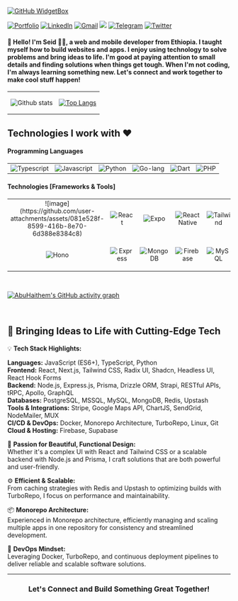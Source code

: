 [![GitHub WidgetBox](https://github-widgetbox.vercel.app/api/profile?username=Abuhaithem&data=followers,repositories,stars,commits&theme=viridescent)](https://github.com/Abuhaithem)

<div align="left" width="100%" height="100%">

[![Portfolio](https://img.shields.io/badge/Portfolio-%23000000.svg?style=for-the-badge&logo=About.me&logoColor=white)](http://seid-muhammed.vercel.app)
[![LinkedIn](https://img.shields.io/badge/linkedin-%230077B5.svg?style=for-the-badge&logo=linkedin&logoColor=white)](https://www.linkedin.com/in/seid-muhammed/)
[![Gmail](https://img.shields.io/badge/%20-Send%20Mail-black?color=14171A&labelColor=ef5350&logo=gmail&logoColor=ffffff&style=for-the-badge)](mailto:AbuhaithemAlthry@gmail.com)
![](https://komarev.com/ghpvc/?username=Abuhaithem&color=brightgreen&style=for-the-badge)
[![Telegram](https://img.shields.io/badge/Telegram-%231877F2.svg?style=for-the-badge&logo=Telegram&logoColor=white)](https://t.me/AbuHaithem)
[![Twitter](https://img.shields.io/badge/Twitter-%231DA1F2.svg?style=for-the-badge&logo=Twitter&logoColor=white)](https://twitter.com/Abu_Haithem_)

</div>

<h4>👋 Hello! I'm Seid 💇‍♂️, a web and mobile developer from Ethiopia. I taught myself how to build websites and apps. I enjoy using technology to solve problems and bring ideas to life. I'm good at paying attention to small details and finding solutions when things get tough. When I'm not coding, I'm always learning something new. Let's connect and work together to make cool stuff happen!</h4>

 <table align="center" width="100%" height="100%" >
   <tr>
     <td> 
  
![Github stats](https://github-readme-stats.vercel.app/api?username=Abuhaithem&theme=radical&show_icons=true&count_private=true&hide=issues) </td>
     <td> [![Top Langs](https://github-readme-stats.vercel.app/api/top-langs/?username=Abuhaithem&theme=radical&layout=compact)](https://github.com/Abuhaithem) </td>
   </tr>
  </table>
<h2>Technologies I work with ❤️</h2>

<h4>Programming Languages</h4>
 
<table width="100%" height="100%">
  <tr>
    <td align="center">
      <img alt="Typescript" height=64px src="https://cdn.worldvectorlogo.com/logos/typescript.svg">
    </td>
    <td align="center">
      <img alt="Javascript" height=64px src="https://cdn.worldvectorlogo.com/logos/logo-javascript.svg">
    </td>
    <td align="center">
      <img alt="Python" height=64px src="https://cdn.worldvectorlogo.com/logos/python-5.svg">
    </td>
    <td align="center">
      <img alt="Go-lang" height=64px src="https://cdn.worldvectorlogo.com/logos/golang-1.svg">
    </td>
    <td align="center">
      <img alt="Dart" height=64px src="https://cdn.worldvectorlogo.com/logos/dart.svg">
    </td>
    <td align="center">
      <img alt="PHP" height=64px src="https://cdn.worldvectorlogo.com/logos/php-1.svg">
    </td>
  </tr>
</table>

<h4>Technologies [Frameworks & Tools]</h4>

<table>
   <tr>
     <td align="center">
       ![image](https://github.com/user-attachments/assets/081e528f-8599-416b-8e70-6d388e8384c8)
     </td>
     <td align="center">
      <img alt="React" height=64px src="https://cdn.worldvectorlogo.com/logos/react-2.svg">
    </td>
    <td align="center">
      <img alt="Expo" height=64px src="https://cdn.worldvectorlogo.com/logos/expo-1.svg">
    </td>
    <td align="center">
      <img alt="React Native" height=64px src="https://cdn.worldvectorlogo.com/logos/react-native-1.svg">
    </td>
    <td align="center">
      <img alt="Tailwind" height=64px src="https://cdn.worldvectorlogo.com/logos/tailwindcss.svg">
    </td>
    <td align="center">
      <img alt="Redux" height=64px src="https://cdn.worldvectorlogo.com/logos/redux.svg">
    </td>
    <td align="center">
      <img alt="Electron" height=64px src="https://cdn.worldvectorlogo.com/logos/electron-1.svg">
    </td>
    <td align="center">
      <img alt="Telegraf" height=64px src="https://telegraf.js.org/media/logo.svg">
    </td>
    <td align="center">
      <img alt="Django" height=64px src="https://cdn.worldvectorlogo.com/logos/django.svg">
    </td>
    <td align="center">
      <img alt="Shadcn" height=64px src="https://pbs.twimg.com/media/FxoIFVgagAE-gqB?format=png&name=4096x4096">
    </td>
   </tr>
   <tr>
     <td align="center">
      <img alt="Hono" height=64px src="https://seeklogo.com/images/H/hono-logo-85A5D1206D-seeklogo.com.png">
    </td>
    <td align="center">
      <img alt="Express" height=64px src="https://adware-technologies.s3.amazonaws.com/uploads/technology/thumbnail/20/express-js.png">
    </td>
    <td align="center">
      <img alt="MongoDB" height=64px src="https://cdn.worldvectorlogo.com/logos/mongodb-icon-1.svg">
    </td>
    <td align="center">
      <img alt="Firebase" height=64px src="https://cdn.worldvectorlogo.com/logos/firebase-1.svg">
    </td>
    <td align="center">
      <img alt="MySQL" height=64px src="https://brandslogos.com/wp-content/uploads/thumbs/mysql-logo-vector-1.svg">
    </td>
    <td align="center">
      <img alt="GraphQL" height=64px src="https://cdn.worldvectorlogo.com/logos/graphql-logo-2.svg">
    </td>
    <td align="center">
      <img alt="PostgreSQL" height=64px src="https://github.com/devicons/devicon/blob/master/icons/postgresql/postgresql-original.svg">
    </td>
    <td align="center">
      <img alt="Socket.io" height=64px src="https://cdn.worldvectorlogo.com/logos/socket-io.svg">
    </td>
    <td align="center">
      <img alt="ChatGPT" height=64px src="https://cdn.worldvectorlogo.com/logos/chatgpt-4.svg">
    </td>
   </tr>
</table>

<br>

[![AbuHaithem's GitHub activity graph](https://github-readme-activity-graph.vercel.app/graph?username=Abuhaithem&theme=github-compact)](https://github.com/Abuhaithem/github-readme-activity-graph)

<br>

## 🎯 Bringing Ideas to Life with Cutting-Edge Tech

💡 **Tech Stack Highlights:**

**Languages:** JavaScript (ES6+), TypeScript, Python  
**Frontend:** React, Next.js, Tailwind CSS, Radix UI, Shadcn, Headless UI, React Hook Forms  
**Backend:** Node.js, Express.js, Prisma, Drizzle ORM, Strapi, RESTful APIs, tRPC, Apollo, GraphQL  
**Databases:** PostgreSQL, MSSQL, MySQL, MongoDB, Redis, Upstash  
**Tools & Integrations:** Stripe, Google Maps API, ChartJS, SendGrid, NodeMailer, MUX  
**CI/CD & DevOps:** Docker, Monorepo Architecture, TurboRepo, Linux, Git  
**Cloud & Hosting:** Firebase, Supabase

🎨 **Passion for Beautiful, Functional Design:**  
Whether it's a complex UI with React and Tailwind CSS or a scalable backend with Node.js and Prisma, I craft solutions that are both powerful and user-friendly.

⚙️ **Efficient & Scalable:**  
From caching strategies with Redis and Upstash to optimizing builds with TurboRepo, I focus on performance and maintainability.

📦 **Monorepo Architecture:**  
Experienced in Monorepo architecture, efficiently managing and scaling multiple apps in one repository for consistency and streamlined development.

🚀 **DevOps Mindset:**  
Leveraging Docker, TurboRepo, and continuous deployment pipelines to deliver reliable and scalable software solutions.

---
<h3 align="center">Let's Connect and Build Something Great Together!</h3>
